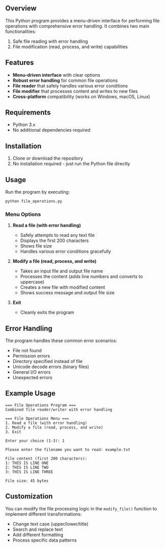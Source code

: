 
## Overview

This Python program provides a menu-driven interface for performing file operations with comprehensive error handling. It combines two main functionalities:
1. Safe file reading with error handling
2. File modification (read, process, and write) capabilities

## Features

- **Menu-driven interface** with clear options
- **Robust error handling** for common file operations
- **File reader** that safely handles various error conditions
- **File modifier** that processes content and writes to new files
- **Cross-platform** compatibility (works on Windows, macOS, Linux)

## Requirements

- Python 3.x
- No additional dependencies required

## Installation

1. Clone or download the repository
2. No installation required - just run the Python file directly

## Usage

Run the program by executing:
```bash
python file_operations.py
```

### Menu Options

1. **Read a file (with error handling)**
   - Safely attempts to read any text file
   - Displays the first 200 characters
   - Shows file size
   - Handles various error conditions gracefully

2. **Modify a file (read, process, and write)**
   - Takes an input file and output file name
   - Processes the content (adds line numbers and converts to uppercase)
   - Creates a new file with modified content
   - Shows success message and output file size

3. **Exit**
   - Cleanly exits the program

## Error Handling

The program handles these common error scenarios:

- File not found
- Permission errors
- Directory specified instead of file
- Unicode decode errors (binary files)
- General I/O errors
- Unexpected errors

## Example Usage

```
=== File Operations Program ===
Combined file reader/writer with error handling

=== File Operations Menu ===
1. Read a file (with error handling)
2. Modify a file (read, process, and write)
3. Exit

Enter your choice (1-3): 1

Please enter the filename you want to read: example.txt

File content (first 200 characters):
1: THIS IS LINE ONE
2: THIS IS LINE TWO
3: THIS IS LINE THREE

File size: 45 bytes
```

## Customization

You can modify the file processing logic in the `modify_file()` function to implement different transformations:

- Change text case (upper/lower/title)
- Search and replace text
- Add different formatting
- Process specific data patterns

